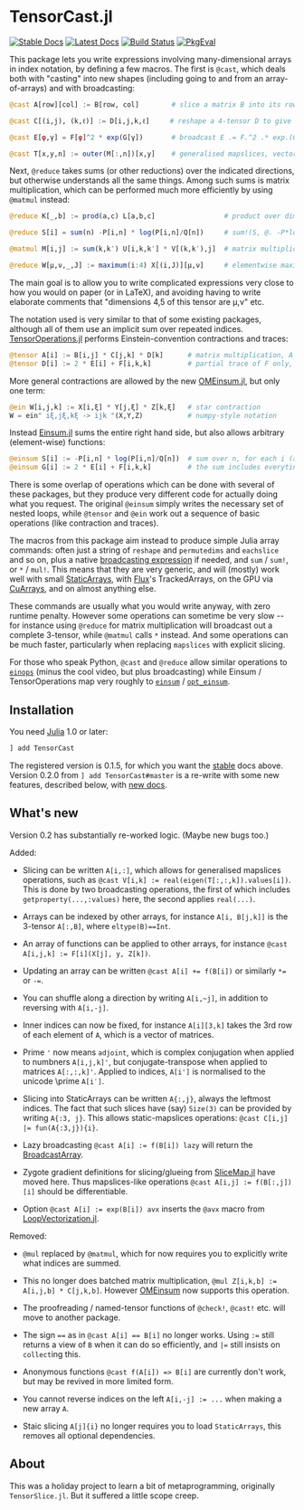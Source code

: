 
# TensorCast.jl

[![Stable Docs](https://img.shields.io/badge/docs-stable-blue.svg)](https://pkg.julialang.org/docs/TensorCast/)
[![Latest Docs](https://img.shields.io/badge/docs-dev-blue.svg)](https://mcabbott.github.io/TensorCast.jl/dev)
[![Build Status](https://travis-ci.org/mcabbott/TensorCast.jl.svg?branch=master)](https://travis-ci.org/mcabbott/TensorCast.jl)
[![PkgEval](https://juliaci.github.io/NanosoldierReports/pkgeval_badges/T/TensorCast.svg)](https://juliaci.github.io/NanosoldierReports/pkgeval_badges/report.html)

This package lets you write expressions involving many-dimensional arrays in index notation, 
by defining a few macros. The first is `@cast`, which deals both with "casting" into new shapes 
(including going to and from an array-of-arrays) and with broadcasting:

```julia
@cast A[row][col] := B[row, col]        # slice a matrix B into its rows, also @cast A[r] := B[r,:]

@cast C[(i,j), (k,ℓ)] := D[i,j,k,ℓ]     # reshape a 4-tensor D to give a matrix

@cast E[φ,γ] = F[φ]^2 * exp(G[γ])       # broadcast E .= F.^2 .* exp.(G') into existing E

@cast T[x,y,n] := outer(M[:,n])[x,y]    # generalised mapslices, vector -> matrix function
```

Next, `@reduce` takes sums (or other reductions) over the indicated directions, 
but otherwise understands all the same things. Among such sums is matrix multiplication,
which can be performed much more efficiently by using `@matmul` instead:

```julia
@reduce K[_,b] := prod(a,c) L[a,b,c]                 # product over dims=(1,3), and drop dims=3

@reduce S[i] = sum(n) -P[i,n] * log(P[i,n]/Q[n])     # sum!(S, @. -P*log(P/Q')) into exising S

@matmul M[i,j] := sum(k,k′) U[i,k,k′] * V[(k,k′),j]  # matrix multiplication, plus reshape

@reduce W[μ,ν,_,J] := maximum(i:4) X[(i,J)][μ,ν]     # elementwise maxima across sets of 4 matrices
```

The main goal is to allow you to write complicated expressions very close to how you would 
on paper (or in LaTeX), and avoiding having to write elaborate comments that 
"dimensions 4,5 of this tensor are μ,ν" etc. 

The notation used is very similar to that of some existing packages, 
although all of them use an implicit sum over repeated indices. 
[TensorOperations.jl](https://github.com/Jutho/TensorOperations.jl) 
performs Einstein-convention contractions and traces:

```julia
@tensor A[i] := B[i,j] * C[j,k] * D[k]      # matrix multiplication, A = B * C * D
@tensor D[i] := 2 * E[i] + F[i,k,k]         # partial trace of F only, Dᵢ = 2Eᵢ + Σⱼ Fᵢⱼⱼ
```

More general contractions are allowed by the new 
[OMEinsum.jl](https://github.com/under-Peter/OMEinsum.jl), but only one term:
```julia
@ein W[i,j,k] := X[i,ξ] * Y[j,ξ] * Z[k,ξ]   # star contraction
W = ein" iξ,jξ,kξ -> ijk "(X,Y,Z)           # numpy-style notation
```

Instead [Einsum.jl](https://github.com/ahwillia/Einsum.jl) sums the entire right hand side,
but also allows arbitrary (element-wise) functions:

```julia
@einsum S[i] := -P[i,n] * log(P[i,n]/Q[n])  # sum over n, for each i (also with @reduce above)
@einsum G[i] := 2 * E[i] + F[i,k,k]         # the sum includes everyting:  Gᵢ = Σⱼ (2Eᵢ + Fᵢⱼⱼ)
```

There is some overlap of operations which can be done with several of these packages, 
but they produce very different code for actually doing what you request. 
The original `@einsum` simply writes the necessary set of nested loops, 
while `@tensor` and `@ein` work out a sequence of basic operations (like contraction and traces).

The macros from this package aim instead to produce simple Julia array commands: 
often just a string of `reshape` and `permutedims` and `eachslice` and so on,
plus a native [broadcasting expression](https://julialang.org/blog/2017/01/moredots) if needed, 
and `sum` /  `sum!`, or `*` / `mul!`. 
This means that they are very generic, and will (mostly) work well 
with small [StaticArrays](https://github.com/JuliaArrays/StaticArrays.jl), 
with [Flux](https://github.com/FluxML/Flux.jl)'s TrackedArrays, 
on the GPU via [CuArrays](https://github.com/JuliaGPU/CuArrays.jl),
and on almost anything else. 

These commands are usually what you would write anyway, with zero runtime penalty. 
However some operations can sometime be very slow -- for instance using `@reduce` for matrix
multiplication will broadcast out a complete 3-tensor, while `@matmul` calls `*` instead.
And some operations can be much faster, particularly when replacing `mapslices` with 
explicit slicing.

For those who speak Python, `@cast` and `@reduce` allow similar operations to 
[`einops`](https://github.com/arogozhnikov/einops) (minus the cool video, but plus broadcasting)
while Einsum / TensorOperations map very roughly to [`einsum`](http://numpy-discussion.10968.n7.nabble.com/einsum-td11810.html) 
/ [`opt_einsum`](https://github.com/dgasmith/opt_einsum).

## Installation

You need [Julia](https://julialang.org/downloads/) 1.0 or later:

```julia
] add TensorCast
```

The registered version is 0.1.5, for which you want the 
[stable](https://pkg.julialang.org/docs/) docs above. 
Version 0.2.0 from  `] add TensorCast#master` is a re-write with some new features, 
described below, with [new docs](https://mcabbott.github.io/TensorCast.jl/dev). 
<!--
There are also some notebooks: [docs/einops.ipynb](docs/einops.ipynb) explaining with images,
and [docs/speed.ipynb](docs/speed.ipynb) explaining what's fast and what's slow.
-->

## What's new

Version 0.2 has substantially re-worked logic. (Maybe new bugs too.)

Added:

* Slicing can be written `A[i,:]`, which allows for generalised mapslices operations, 
  such as `@cast V[i,k] := real(eigen(T[:,:,k]).values[i])`. This is done by two broadcasting
  operations, the first of which includes `getproperty(...,:values)` here,
  the second applies `real(...)`.

* Arrays can be indexed by other arrays, for instance `A[i, B[j,k]]` is the 
  3-tensor `A[:,B]`, where `eltype(B)==Int`.

* An array of functions can be applied to other arrays, for instance 
  `@cast A[i,j,k] := F[i](X[j], y, Z[k])`.

* Updating an array can be written `@cast A[i] += f(B[i])` or similarly `*=` or `-=`.

* You can shuffle along a direction by writing `A[i,~j]`, 
  in addition to reversing with `A[i,-j]`.

* Inner indices can now be fixed, for instance `A[i][3,k]` takes the 3rd row 
  of each element of `A`, which is a vector of matrices.

* Prime `'` now means `adjoint`, which is complex conjugation when applied to 
  numbners `A[i,j,k]'`, but conjugate-transpose when applied to matrices `A[:,:,k]'`.
  Applied to indices, `A[i']` is normalised to the unicode \\prime `A[i′]`.

* Slicing into StaticArrays can be written `A{:,j}`, always the leftmost indices. 
  The fact that such slices have (say) `Size(3)` can be provided by writing `A{:3, j}`. 
  This allows static-mapslices operations: `@cast C[i,j] |= fun(A{:3,j}){i}`. 

* Lazy broadcasting `@cast A[i] := f(B[i]) lazy` will return the [BroadcastArray](https://github.com/JuliaArrays/LazyArrays.jl#broadcasting).

* Zygote gradient definitions for slicing/glueing from [SliceMap.jl](https://github.com/mcabbott/SliceMap.jl)
  have moved here. Thus mapslices-like operations `@cast A[i,j] := f(B[:,j])[i]` should be differentiable.

* Option `@cast A[i] := exp(B[i]) avx` inserts the `@avx` macro 
  from [LoopVectorization.jl](https://github.com/chriselrod/LoopVectorization.jl).

Removed:

* `@mul` replaced by `@matmul`, which for now requires you to explicitly write what 
  indices are summed. 

* This no longer does batched matrix multiplication, `@mul Z[i,k,b] := A[i,j,b] * C[j,k,b]`.
  However [OMEinsum](https://github.com/under-Peter/OMEinsum.jl) now supports this operation.

* The proofreading / named-tensor functions of `@check!`, `@cast!` etc. will move to
  another package.

* The sign `==` as in `@cast A[i] == B[i]` no longer works. 
  Using `:=` still returns a view of `B` when it can do so efficiently, 
  and `|=` still insists on `collect`ing this. 

* Anonymous functions `@cast f(A[i]) => B[i]` are currently don't work, 
  but may be revived in more limited form.  

* You cannot reverse indices on the left `A[i,-j] := ...` when making a new array `A`.

* Staic slicing `A[j]{i}` no longer requires you to load `StaticArrays`, this removes 
  all optional dependencies. 


## About

This was a holiday project to learn a bit of metaprogramming, originally `TensorSlice.jl`. 
But it suffered a little scope creep. 

